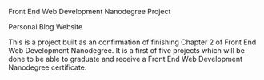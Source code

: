 Front End Web Development Nanodegree Project

Personal Blog Website

This is a project built as an confirmation of finishing Chapter 2 of Front End Web Development Nanodegree. 
It is a first of five projects which will be done to be able to graduate and receive a Front End Web Development 
Nanodegree certificate.